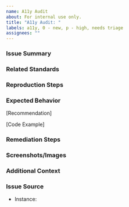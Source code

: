 ```yaml
---
name: A11y Audit
about: For internal use only.
title: "A11y Audit: "
labels: a11y, 0 - new, p - high, needs triage
assignees: ""
---
```


### Issue Summary

<!-- A clear and concise description of the bug, defect, or problem -->

### Related Standards

<!-- [WCAG links, etc] -->

### Reproduction Steps

<!-- Steps to reproduce the behavior -->

### Expected Behavior

<!-- A clear and concise description of what you expected, or what should happen -->

[Recommendation]

[Code Example]

### Remediation Steps

<!-- Tips and approaches to remediating the issue, and bringing it into conformance. -->

### Screenshots/Images

<!-- If applicable, add screenshots to help define the bug or defect -->

### Additional Context

<!-- Add any other context about the bug or defect here. -->

### Issue Source

<!-- Link to the Instance ID page in AMP -->

- Instance:
